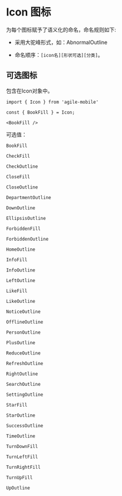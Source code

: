 
# Icon 图标

为每个图标赋予了语义化的命名，命名规则如下:

- 采用大驼峰形式，如：AbnormalOutline

- 命名顺序：`[icon名][形状可选][分类]`。

<code src="./demos/index.tsx"></code>

## 可选图标

包含在Icon对象中。

```tsx
import { Icon } from 'agile-mobile'

const { BookFill } = Icon;

<BookFill />

```

可选值：

`BookFill`

`CheckFill`

`CheckOutline`

`CloseFill`

`CloseOutline`

`DepartmentOutline`

`DownOutline`

`EllipsisOutline`

`ForbiddenFill`

`ForbiddenOutline`

`HomeOutline`

`InfoFill`

`InfoOutline`

`LeftOutline`

`LikeFill`

`LikeOutline`

`NoticeOutline`

`OfflineOutline`

`PersonOutline`

`PlusOutline`

`ReduceOutline`

`RefreshOutline`

`RightOutline`

`SearchOutline`

`SettingOutline`

`StarFill`

`StarOutline`

`SuccessOutline`

`TimeOutline`

`TurnDownFill`

`TurnLeftFill`

`TurnRightFill`

`TurnUpFill`

`UpOutline`